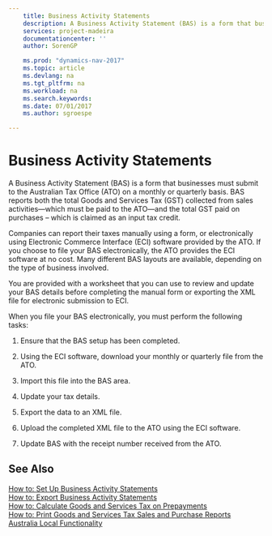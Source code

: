 ```yaml
---
    title: Business Activity Statements 
    description: A Business Activity Statement (BAS) is a form that businesses must submit to the Australian Tax Office (ATO) on a monthly or quarterly basis. BAS reports both the total Goods and Services Tax (GST) collected from sales activities—which must be paid to the ATO—and the total GST paid on purchases – which is claimed as an input tax credit.
    services: project-madeira
    documentationcenter: ''
    author: SorenGP

    ms.prod: "dynamics-nav-2017"
    ms.topic: article
    ms.devlang: na
    ms.tgt_pltfrm: na
    ms.workload: na
    ms.search.keywords:
    ms.date: 07/01/2017
    ms.author: sgroespe

---
```

# Business Activity Statements
A Business Activity Statement (BAS) is a form that businesses must submit to the Australian Tax Office (ATO) on a monthly or quarterly basis. BAS reports both the total Goods and Services Tax (GST) collected from sales activities—which must be paid to the ATO—and the total GST paid on purchases – which is claimed as an input tax credit.  
  
 Companies can report their taxes manually using a form, or electronically using Electronic Commerce Interface (ECI) software provided by the ATO. If you choose to file your BAS electronically, the ATO provides the ECI software at no cost. Many different BAS layouts are available, depending on the type of business involved.  
  
 You are provided with a worksheet that you can use to review and update your BAS details before completing the manual form or exporting the XML file for electronic submission to ECI.  
  
 When you file your BAS electronically, you must perform the following tasks:  
  
1.  Ensure that the BAS setup has been completed.  
  
2.  Using the ECI software, download your monthly or quarterly file from the ATO.  
  
3.  Import this file into the BAS area.  
  
4.  Update your tax details.  
  
5.  Export the data to an XML file.  
  
6.  Upload the completed XML file to the ATO using the ECI software.  
  
7.  Update BAS with the receipt number received from the ATO.  
  
## See Also  
 [How to: Set Up Business Activity Statements](how-to-set-up-business-activity-statements.md)   
 [How to: Export Business Activity Statements](how-to-export-business-activity-statements.md)   
 [How to: Calculate Goods and Services Tax on Prepayments](how-to-calculate-goods-and-services-tax-on-prepayments.md)   
 [How to: Print Goods and Services Tax Sales and Purchase Reports](how-to-print-goods-and-services-tax-sales-and-purchase-reports.md)   
 [Australia Local Functionality](australia-local-functionality.md)